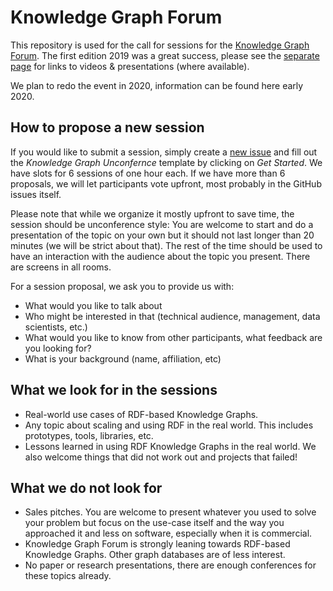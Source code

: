 # Knowledge Graph Forum

This repository is used for the call for sessions for the [Knowledge Graph Forum](https://dinacon.ch/knowledge-graph-forum-2019/). The first edition 2019 was a great success, please see the [separate page](2019/README.md) for links to videos & presentations (where available).

We plan to redo the event in 2020, information can be found here early 2020.

## How to propose a new session

If you would like to submit a session, simply create a [new issue](https://github.com/zazuko/knowledge-graph-forum/issues/new/choose) and fill out the *Knowledge Graph Unconfernce*  template by clicking on *Get Started*.
We have slots for 6 sessions of one hour each.
If we have more than 6 proposals, we will let participants vote upfront, most probably in the GitHub issues itself.

Please note that while we organize it mostly upfront to save time, the session should be unconference style: You are welcome to start and do a presentation of the topic on your own but it should not last longer than 20 minutes (we will be strict about that). The rest of the time should be used to have an interaction with the audience about the topic you present. There are screens in all rooms.

For a session proposal, we ask you to provide us with:
- What would you like to talk about
- Who might be interested in that (technical audience, management, data scientists, etc.)
- What would you like to know from other participants, what feedback are you looking for?
- What is your background (name, affiliation, etc)

## What we look for in the sessions

* Real-world use cases of RDF-based Knowledge Graphs.
* Any topic about scaling and using RDF in the real world. This includes prototypes, tools, libraries, etc.
* Lessons learned in using RDF Knowledge Graphs in the real world. We also welcome things that did not work out and projects that failed!

## What we do not look for

* Sales pitches. You are welcome to present whatever you used to solve your problem but focus on the use-case itself and the way you approached it and less on software, especially when it is commercial.
* Knowledge Graph Forum is strongly leaning towards RDF-based Knowledge Graphs. Other graph databases are of less interest.
* No paper or research presentations, there are enough conferences for these topics already.
